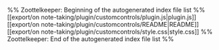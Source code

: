 %% Zoottelkeeper: Beginning of the autogenerated index file list  %%
 [[export/on note-taking/plugin/customcontrols/plugin.js|plugin.js]]
 [[export/on note-taking/plugin/customcontrols/README|README]]
 [[export/on note-taking/plugin/customcontrols/style.css|style.css]]
%% Zoottelkeeper: End of the autogenerated index file list  %%
